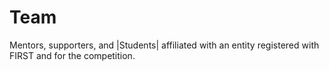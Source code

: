 # Team

Mentors, supporters, and |Students| affiliated with an entity registered with
FIRST and for the competition.
